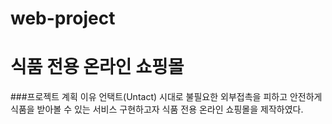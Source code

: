 # web-project
식품 전용 온라인 쇼핑몰
============================
###프로젝트 계획 이유
 언택트(Untact) 시대로 불필요한 외부접촉을 피하고 안전하게 식품을 받아볼 수 있는 서비스 구현하고자 식품 전용 온라인 쇼핑몰을 제작하였다.
